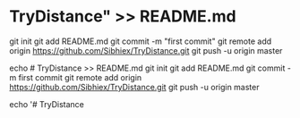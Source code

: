 # TryDistance" >> README.md
git init
git add README.md
git commit -m "first commit"
git remote add origin https://github.com/Sibhiex/TryDistance.git
git push -u origin master

echo # TryDistance >> README.md
git init
git add README.md
git commit -m first commit
git remote add origin https://github.com/Sibhiex/TryDistance.git
git push -u origin master


echo '# TryDistance
